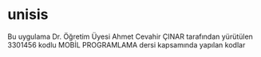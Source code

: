 # unisis
Bu uygulama Dr. Öğretim Üyesi Ahmet Cevahir ÇINAR tarafından yürütülen 3301456 kodlu MOBİL PROGRAMLAMA dersi kapsamında yapılan kodlar
